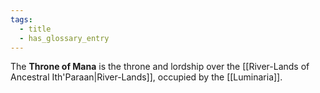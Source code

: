 ```yaml
---
tags:
  - title
  - has_glossary_entry
---
```

The **Throne of Mana** is the throne and lordship over the [[River-Lands of Ancestral Ith'Paraan|River-Lands]], occupied by the [[Luminaria]].